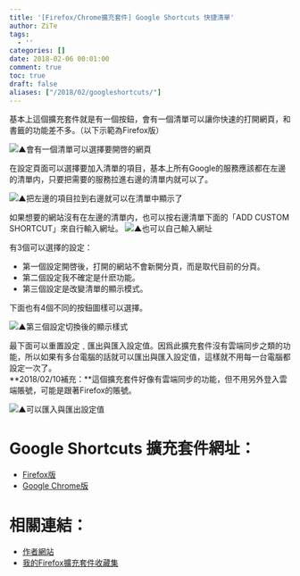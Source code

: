 ```yaml
---
title: '[Firefox/Chrome擴充套件] Google Shortcuts 快捷清單'
author: ZiTe
tags:
  - ''
categories: []
date: 2018-02-06 00:01:00
comment: true
toc: true
draft: false
aliases: ["/2018/02/googleshortcuts/"]
---
```

 
基本上這個擴充套件就是有一個按鈕，會有一個清單可以讓你快速的打開網頁，和書籤的功能差不多。（以下示範為Firefox版）

<!--more-->

![▲會有一個清單可以選擇要開啓的網頁](https://1.bp.blogspot.com/-xBqLVWNAC4s/XqRfmuIL2XI/AAAAAAAACH4/ys-O_2JoK_IesaBt9Bh9fOzBlKBXEcocgCPcBGAsYHg/s1600/%25E8%259E%25A2%25E5%25B9%2595%25E6%2593%25B7%25E5%258F%2596%25E7%2595%25AB%25E9%259D%25A2%2B%252815%2529.png)

在設定頁面可以選擇要加入清單的項目，基本上所有Google的服務應該都在左邊的清單内，只要把需要的服務拉進右邊的清單内就可以了。  

![▲把左邊的項目拉到右邊就可以在清單中顯示了](https://1.bp.blogspot.com/-2QgxPWG_R6o/XqRfmjX-zJI/AAAAAAAACH4/vkM72CX4CyEBJuxohQ-4tkN1pqxTzedCQCPcBGAsYHg/s1600/%25E8%259E%25A2%25E5%25B9%2595%25E6%2593%25B7%25E5%258F%2596%25E7%2595%25AB%25E9%259D%25A2%2B%252816%2529.png)

如果想要的網站沒有在左邊的清單内，也可以按右邊清單下面的「ADD CUSTOM SHORTCUT」來自行輸入網址。 
![▲也可以自己輸入網址](https://1.bp.blogspot.com/-5EfIcB7irzI/XqRfmij0UMI/AAAAAAAACH4/xuyeV89iOzsDMjq3qUb4NM-q0vLVPFaeQCPcBGAsYHg/s1600/%25E8%259E%25A2%25E5%25B9%2595%25E6%2593%25B7%25E5%258F%2596%25E7%2595%25AB%25E9%259D%25A2%2B%252817%2529.png)

有3個可以選擇的設定：  

*   第一個設定開啓後，打開的網站不會新開分頁，而是取代目前的分頁。
*   第二個設定我不確定是什麽功能。
*   第三個設定是改變清單的顯示模式。

下面也有4個不同的按鈕圖樣可以選擇。  

![▲第三個設定切換後的顯示樣式](https://1.bp.blogspot.com/-P4ENkqtVQ7I/XqRfmpjqleI/AAAAAAAACH4/6MScXKJQpDofwWUaZqURzKrVdX1Ic8GCACPcBGAsYHg/s1600/%25E8%259E%25A2%25E5%25B9%2595%25E6%2593%25B7%25E5%258F%2596%25E7%2595%25AB%25E9%259D%25A2%2B%252818%2529.png)

最下面可以重置設定﹑匯出與匯入設定值。因爲此擴充套件沒有雲端同步之類的功能，所以如果有多台電腦的話就可以匯出與匯入設定值，這樣就不用每一台電腦都設定一次了。  
**2018/02/10補充：**這個擴充套件好像有雲端同步的功能，但不用另外登入雲端賬號，可能是跟著Firefox的賬號。  

![▲可以匯入與匯出設定值](https://1.bp.blogspot.com/-qEcg6SkwEqU/XqRfmmFGCdI/AAAAAAAACH4/wMsv47lUt60Mwd54V4E_ob_uRkFlFoglwCPcBGAsYHg/s1600/%25E8%259E%25A2%25E5%25B9%2595%25E6%2593%25B7%25E5%258F%2596%25E7%2595%25AB%25E9%259D%25A2%2B%252819%2529.png)

# Google Shortcuts 擴充套件網址：

*   [Firefox版](https://addons.mozilla.org/zh-TW/firefox/addon/google-shortcuts-all-google-se/)
*   [Google Chrome版](https://chrome.google.com/webstore/detail/shortcuts-for-google/baohinapilmkigilbbbcccncoljkdpnd?utm_source=plus)

# 相關連結：  

*   [作者網站](https://outgoing.prod.mozaws.net/v1/e9c84cc3de9363f645c4307679cf1ecdea8b2cf1c7ba1f51afb54191d3713a99/https%3A//apps.jeurissen.co/)
*   [我的Firefox擴充套件收藏集](https://addons.mozilla.org/zh-TW/firefox/collections/ZiTe/zite%E7%9A%84%E6%94%B6%E8%97%8F%E9%9B%86/)